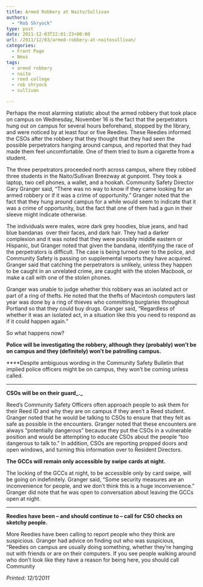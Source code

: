 ```yaml
---
title: Armed Robbery at Naito/Sullivan
authors: 
  - "Rob Shryock"
type: post
date: 2011-12-03T22:01:23+00:00
url: /2011/12/03/armed-robbery-at-naitosullivan/
categories:
  - Front Page
  - News
tags:
  - armed robbery
  - naito
  - reed college
  - rob shryock
  - sullivan

---
```

Perhaps the most alarming statistic about the armed robbery that took place on campus on Wednesday, November 16 is the fact that the perpetrators hung out on campus for several hours beforehand, stopped by the library, and were noticed by at least four or five Reedies. These Reedies informed the CSOs after the robbery that they thought that they had seen the possible perpetrators hanging around campus, and reported that they had made them feel uncomfortable. One of them tried to bum a cigarette from a student.

The three perpetrators proceeded north across campus, where they robbed three students in the Naito/Sullivan Breezway at gunpoint. They took a laptop, two cell phones, a wallet, and a hookah. Community Safety Director Gary Granger said, “There was no way to know if they came looking for an armed robbery or if it was a crime of opportunity.” Granger noted that the fact that they hung around campus for a while would seem to indicate that it was a crime of opportunity, but the fact that one of them had a gun in their sleeve might indicate otherwise.

The individuals were males, wore dark grey hoodies, blue jeans, and had blue bandanas  over their faces, and dark hair. They had a darker complexion and it was noted that they were possibly middle eastern or Hispanic, but Granger noted that given the bandana, identifying the race of the perpetrators is difficult. The case is being turned over to the police, and Community Safety is passing on supplemental reports they have acquired. Granger said that catching the perpetrators is unlikely, unless they happen to be caught in an unrelated crime, are caught with the stolen Macbook, or make a call with one of the stolen phones.

Granger was unable to judge whether this robbery was an isolated act or part of a ring of thefts. He noted that the thefts of Macintosh computers last year was done by a ring of thieves who committing burglaries throughout Portland so that they could buy drugs. Granger said, “Regardless of whether it was an isolated act, in a situation like this you need to respond as if it could happen again.”

So what happens now?

**Police will be investigating the robbery, although they (probably) won&#8217;t be on campus and they (definitely) won&#8217;t be patrolling campus.**

****Despite ambiguous wording in the Community Safety Bulletin that implied police officers might be on campus, they won&#8217;t be coming unless called.
  
****

**CSOs will be on their guard_._** 

Reed&#8217;s Community Safety Officers often approach people to ask them for their Reed ID and why they are on campus if they aren&#8217;t a Reed student. Granger noted that he would be talking to CSOs to ensure that they felt as safe as possible in the encounters. Granger noted that these encounters are always “potentially dangerous” because they put the CSOs in a vulnerable position and would be attempting to educate CSOs about the people “too dangerous to talk to.” In addition, CSOs are reporting propped doors and open windows, and turning this information over to Resident Directors.

**The GCCs will remain only accessible by swipe cards at night.** 

The locking of the GCCs at night, to be accessible only by card swipe, will be going on indefinitely. Granger said, “Some security measures are an inconvenience for people, and we don&#8217;t think this is a huge inconvenience.” Granger did note that he was open to conversation about leaving the GCCs open at night.
  
****

**Reedies have been &#8211; and should continue to &#8211; call for CSO checks on sketchy people.** 

More Reedies have been calling to report people who they think are suspicious. Granger had advice on finding out who was suspicious, “Reedies on campus are usually doing something, whether they&#8217;re hanging out with friends or are on their computers. If you see people walking around who don&#8217;t look like they have a reason for being here, you should call Community

_Printed: 12/1/2011_
